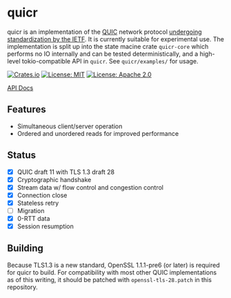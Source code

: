 # quicr

quicr is an implementation of the [QUIC](https://en.wikipedia.org/wiki/QUIC) network protocol [undergoing
standardization by the IETF](https://quicwg.github.io/). It is currently suitable for experimental use. The
implementation is split up into the state macine crate `quicr-core` which performs no IO internally and can be tested
deterministically, and a high-level tokio-compatible API in `quicr`. See `quicr/examples/` for usage.

[![Crates.io](https://img.shields.io/crates/v/quicr.svg)](https://crates.io/crates/quicr)
[![License: MIT](https://img.shields.io/badge/License-MIT-blue.svg)](LICENSE-MIT)
[![License: Apache 2.0](https://img.shields.io/badge/License-Apache%202.0-blue.svg)](LICENSE-APACHE)

[API Docs](https://ralith.github.io/quicr/quicr/)

## Features

- Simultaneous client/server operation
- Ordered and unordered reads for improved performance

## Status

- [x] QUIC draft 11 with TLS 1.3 draft 28
- [x] Cryptographic handshake
- [x] Stream data w/ flow control and congestion control
- [x] Connection close
- [x] Stateless retry
- [ ] Migration
- [x] 0-RTT data
- [x] Session resumption

## Building

Because TLS1.3 is a new standard, OpenSSL 1.1.1-pre6 (or later) is required for quicr to build. For compatibility with
most other QUIC implementations as of this writing, it should be patched with `openssl-tls-28.patch` in this repository.
